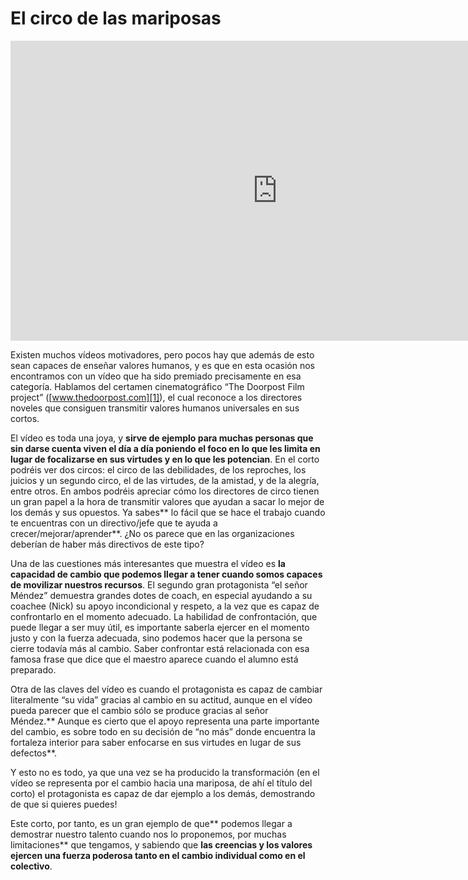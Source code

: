 # El circo de las mariposas

 <iframe width="854" height="480" src="https://www.youtube.com/embed/od2lg1ZC20s" frameborder="0" allow="autoplay; encrypted-media" allowfullscreen></iframe>

Existen muchos vídeos motivadores, pero pocos hay que además de esto sean capaces de enseñar valores humanos, y es que en esta ocasión nos encontramos con un vídeo que ha sido premiado precisamente en esa categoría. Hablamos del certamen cinematográfico “The Doorpost Film project” ([www.thedoorpost.com][1]), el cual reconoce a los directores noveles que consiguen transmitir valores humanos universales en sus cortos.

El vídeo es toda una joya, y **sirve de ejemplo para muchas personas que sin darse cuenta viven el día a día poniendo el foco en lo que les limita en lugar de focalizarse en sus virtudes y en lo que les potencian**. En el corto podréis ver dos circos: el circo de las debilidades, de los reproches, los juicios y un segundo circo, el de las virtudes, de la amistad, y de la alegría, entre otros. En ambos podréis apreciar cómo los directores de circo tienen un gran papel a la hora de transmitir valores que ayudan a sacar lo mejor de los demás y sus opuestos. Ya sabes** lo fácil que se hace el trabajo cuando te encuentras con un directivo/jefe que te ayuda a crecer/mejorar/aprender**. ¿No os parece que en las organizaciones deberían de haber más directivos de este tipo?

Una de las cuestiones más interesantes que muestra el vídeo es **la capacidad de cambio que podemos llegar a tener cuando somos capaces de movilizar nuestros recursos**. El segundo gran protagonista “el señor Méndez” demuestra grandes dotes de coach, en especial ayudando a su coachee (Nick) su apoyo incondicional y respeto, a la vez que es capaz de confrontarlo en el momento adecuado. La habilidad de confrontación, que puede llegar a ser muy útil, es importante saberla ejercer en el momento justo y con la fuerza adecuada, sino podemos hacer que la persona se cierre todavía más al cambio. Saber confrontar está relacionada con esa famosa frase que dice que el maestro aparece cuando el alumno está preparado.

Otra de las claves del vídeo es cuando el protagonista es capaz de cambiar literalmente “su vida” gracias al cambio en su actitud, aunque en el vídeo pueda parecer que el cambio sólo se produce gracias al señor Méndez.** Aunque es cierto que el apoyo representa una parte importante del cambio, es sobre todo en su decisión de “no más” donde encuentra la fortaleza interior para saber enfocarse en sus virtudes en lugar de sus defectos**.

Y esto no es todo, ya que una vez se ha producido la transformación (en el vídeo se representa por el cambio hacia una mariposa, de ahí el título del corto) el protagonista es capaz de dar ejemplo a los demás, demostrando de que si quieres puedes!

Este corto, por tanto, es un gran ejemplo de que** podemos llegar a demostrar nuestro talento cuando nos lo proponemos, por muchas limitaciones** que tengamos, y sabiendo que **las creencias y los valores ejercen una fuerza poderosa tanto en el cambio individual como en el colectivo**.


[1]:	http://www.thedorrpost.com/